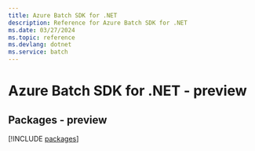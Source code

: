 ```yaml
---
title: Azure Batch SDK for .NET
description: Reference for Azure Batch SDK for .NET
ms.date: 03/27/2024
ms.topic: reference
ms.devlang: dotnet
ms.service: batch
---
```

# Azure Batch SDK for .NET - preview
## Packages - preview
[!INCLUDE [packages](batch-index.md)]